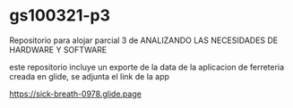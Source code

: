# gs100321-p3
Repositorio para alojar parcial 3 de ANALIZANDO LAS NECESIDADES DE HARDWARE Y SOFTWARE


este repositorio incluye un exporte de la data de la aplicacion de ferreteria creada en glide, se adjunta el link de la app

https://sick-breath-0978.glide.page

